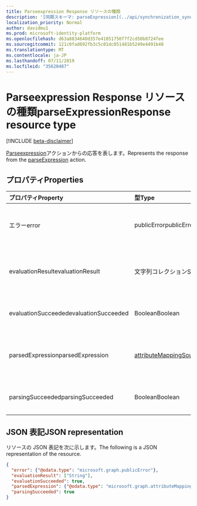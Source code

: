 ```yaml
---
title: Parseexpression Response リソースの種類
description: '[同期スキーマ: parseExpression](../api/synchronization_synchronizationschema_parseexpression.md)アクションからの応答を表します。'
localization_priority: Normal
author: davidmu1
ms.prod: microsoft-identity-platform
ms.openlocfilehash: d63a8834640d357e41051750f7f2cd50b8724fee
ms.sourcegitcommit: 121c0fad692fb3c5c01dc051481b5249e4491b48
ms.translationtype: MT
ms.contentlocale: ja-JP
ms.lasthandoff: 07/11/2019
ms.locfileid: "35620487"
---
```

# <a name="parseexpressionresponse-resource-type"></a><span data-ttu-id="6ada2-103">Parseexpression Response リソースの種類</span><span class="sxs-lookup"><span data-stu-id="6ada2-103">parseExpressionResponse resource type</span></span>

[!INCLUDE [beta-disclaimer](../../includes/beta-disclaimer.md)]

<span data-ttu-id="6ada2-104">[Parseexpression](../api/synchronization-synchronizationschema-parseexpression.md)アクションからの応答を表します。</span><span class="sxs-lookup"><span data-stu-id="6ada2-104">Represents the response from the [parseExpression](../api/synchronization-synchronizationschema-parseexpression.md) action.</span></span>

## <a name="properties"></a><span data-ttu-id="6ada2-105">プロパティ</span><span class="sxs-lookup"><span data-stu-id="6ada2-105">Properties</span></span>
| <span data-ttu-id="6ada2-106">プロパティ</span><span class="sxs-lookup"><span data-stu-id="6ada2-106">Property</span></span>     | <span data-ttu-id="6ada2-107">型</span><span class="sxs-lookup"><span data-stu-id="6ada2-107">Type</span></span>   |<span data-ttu-id="6ada2-108">説明</span><span class="sxs-lookup"><span data-stu-id="6ada2-108">Description</span></span>|
|:---------------|:--------|:----------|
|<span data-ttu-id="6ada2-109">エラー</span><span class="sxs-lookup"><span data-stu-id="6ada2-109">error</span></span>|<span data-ttu-id="6ada2-110">publicError</span><span class="sxs-lookup"><span data-stu-id="6ada2-110">publicError</span></span>|<span data-ttu-id="6ada2-111">エラーの詳細。式の評価結果でエラーが発生した場合。</span><span class="sxs-lookup"><span data-stu-id="6ada2-111">Error details, if expression evaluation resulted in an error.</span></span>|
|<span data-ttu-id="6ada2-112">evaluationResult</span><span class="sxs-lookup"><span data-stu-id="6ada2-112">evaluationResult</span></span>|<span data-ttu-id="6ada2-113">文字列コレクション</span><span class="sxs-lookup"><span data-stu-id="6ada2-113">String collection</span></span>|<span data-ttu-id="6ada2-114">式の評価によって生成された値のコレクション。</span><span class="sxs-lookup"><span data-stu-id="6ada2-114">A collection of values produced by the evaluation of the expression.</span></span>|
|<span data-ttu-id="6ada2-115">evaluationSucceeded</span><span class="sxs-lookup"><span data-stu-id="6ada2-115">evaluationSucceeded</span></span>|<span data-ttu-id="6ada2-116">Boolean</span><span class="sxs-lookup"><span data-stu-id="6ada2-116">Boolean</span></span>|<span data-ttu-id="6ada2-117">`true`評価が成功した場合。</span><span class="sxs-lookup"><span data-stu-id="6ada2-117">`true` if the evaluation was successful.</span></span>|
|<span data-ttu-id="6ada2-118">parsedExpression</span><span class="sxs-lookup"><span data-stu-id="6ada2-118">parsedExpression</span></span>|[<span data-ttu-id="6ada2-119">attributeMappingSource</span><span class="sxs-lookup"><span data-stu-id="6ada2-119">attributeMappingSource</span></span>](synchronization-attributemappingsource.md)|<span data-ttu-id="6ada2-120">解析された式を表す[attributeMappingSource](synchronization-attributemappingsource.md)オブジェクト。</span><span class="sxs-lookup"><span data-stu-id="6ada2-120">An [attributeMappingSource](synchronization-attributemappingsource.md) object representing the parsed expression.</span></span>|
|<span data-ttu-id="6ada2-121">parsingSucceeded</span><span class="sxs-lookup"><span data-stu-id="6ada2-121">parsingSucceeded</span></span>|<span data-ttu-id="6ada2-122">Boolean</span><span class="sxs-lookup"><span data-stu-id="6ada2-122">Boolean</span></span>|<span data-ttu-id="6ada2-123">`true`式が正常に解析された場合。</span><span class="sxs-lookup"><span data-stu-id="6ada2-123">`true` if the expression was parsed successfully.</span></span>|

## <a name="json-representation"></a><span data-ttu-id="6ada2-124">JSON 表記</span><span class="sxs-lookup"><span data-stu-id="6ada2-124">JSON representation</span></span>

<span data-ttu-id="6ada2-125">リソースの JSON 表記を次に示します。</span><span class="sxs-lookup"><span data-stu-id="6ada2-125">The following is a JSON representation of the resource.</span></span>

<!-- {
  "blockType": "resource",
  "optionalProperties": [

  ],
  "@odata.type": "microsoft.graph.parseExpressionResponse"
}-->

```json
{
  "error": {"@odata.type": "microsoft.graph.publicError"},
  "evaluationResult": ["String"],
  "evaluationSucceeded": true,
  "parsedExpression": {"@odata.type": "microsoft.graph.attributeMappingSource"},
  "parsingSucceeded": true
}

```

<!-- uuid: 8fcb5dbc-d5aa-4681-8e31-b001d5168d79
2015-10-25 14:57:30 UTC -->
<!--
{
  "type": "#page.annotation",
  "description": "parseExpressionResponse resource",
  "keywords": "",
  "section": "documentation",
  "tocPath": "",
  "suppressions": []
}
-->
